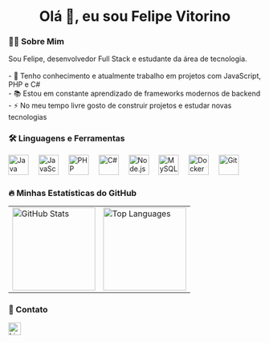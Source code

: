<h1 align="center">Olá 👋, eu sou Felipe Vitorino</h1>

###

<h3 align="left">👨‍💻 Sobre Mim</h3>

<p align="left">
Sou Felipe, desenvolvedor Full Stack e estudante da área de tecnologia.<br><br>
- 🔭 Tenho conhecimento e atualmente trabalho em projetos com JavaScript, PHP e C#<br>
- 📚 Estou em constante aprendizado de frameworks modernos de backend<br>
- ⚡ No meu tempo livre gosto de construir projetos e estudar novas tecnologias
</p>

###

<h3 align="left">🛠 Linguagens e Ferramentas</h3>

<div align="left">
  <img src="https://cdn.jsdelivr.net/gh/devicons/devicon/icons/java/java-original.svg" height="40" alt="Java" />
  <img width="12" />
  <img src="https://cdn.jsdelivr.net/gh/devicons/devicon/icons/javascript/javascript-original.svg" height="40" alt="JavaScript" />
  <img width="12" />
  <img src="https://cdn.jsdelivr.net/gh/devicons/devicon/icons/php/php-original.svg" height="40" alt="PHP" />
  <img width="12" />
  <img src="https://cdn.jsdelivr.net/gh/devicons/devicon/icons/csharp/csharp-original.svg" height="40" alt="C#" />
  <img width="12" />
  <img src="https://cdn.jsdelivr.net/gh/devicons/devicon/icons/nodejs/nodejs-original.svg" height="40" alt="Node.js" />
  <img width="12" />
  <img src="https://cdn.jsdelivr.net/gh/devicons/devicon/icons/mysql/mysql-original.svg" height="40" alt="MySQL" />
  <img width="12" />
  <img src="https://cdn.jsdelivr.net/gh/devicons/devicon/icons/docker/docker-plain-wordmark.svg" height="40" alt="Docker" />
  <img width="12" />
  <img src="https://cdn.jsdelivr.net/gh/devicons/devicon/icons/git/git-original.svg" height="40" alt="Git" />
</div>

###

<h3 align="left">🔥 Minhas Estatísticas do GitHub</h3>

<table>
  <tr>
    <td><img src="https://github-readme-stats.vercel.app/api?username=devfelipevitorino&show_icons=true&theme=radical&count_private=true" height="165" alt="GitHub Stats" /></td>
    <td><img src="https://github-readme-stats.vercel.app/api/top-langs/?username=devfelipevitorino&layout=compact&theme=radical" height="165" alt="Top Languages" /></td>
  </tr>
</table>

###

<h3 align="left">🔗 Contato</h3>

<div align="left">
  <a href="https://www.linkedin.com/in/devfelipevitorino/">
    <img src="https://img.shields.io/static/v1?message=LinkedIn&logo=linkedin&label=&color=0077B5&logoColor=white&labelColor=&style=for-the-badge" height="25" alt="LinkedIn logo" />
  </a>
</div>
